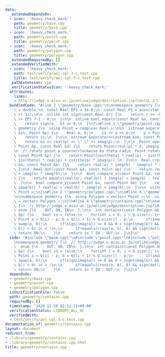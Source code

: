 ```yaml
---
data:
  _extendedDependsOn:
  - icon: ':heavy_check_mark:'
    path: geometry/base.cpp
    title: geometry/base.cpp
  - icon: ':heavy_check_mark:'
    path: geometry/point.cpp
    title: geometry/point.cpp
  - icon: ':heavy_check_mark:'
    path: geometry/polygon.cpp
    title: geometry/polygon.cpp
  _extendedRequiredBy: []
  _extendedVerifiedWith:
  - icon: ':heavy_check_mark:'
    path: test/verify/aoj-cgl-3-c.test.cpp
    title: test/verify/aoj-cgl-3-c.test.cpp
  _pathExtension: cpp
  _verificationStatusIcon: ':heavy_check_mark:'
  attributes:
    links:
    - http://judge.u-aizu.ac.jp/onlinejudge/description.jsp?id=CGL_3_C
  bundledCode: "#line 2 \"geometry/base.cpp\"\n\nnamespace geometry {\n  using Real\
    \ = double;\n  const Real EPS = 1e-8;\n  const Real PI = acos(static_cast< Real\
    \ >(-1));\n\n  inline int sign(const Real &r) {\n    return r <= -EPS ? -1 : r\
    \ >= EPS ? 1 : 0;\n  }\n\n  inline bool equals(const Real &a, const Real &b) {\n\
    \    return sign(a - b) == 0;\n  }\n}\n#line 3 \"geometry/point.cpp\"\n\nnamespace\
    \ geometry {\n  using Point = complex< Real >;\n\n  istream &operator>>(istream\
    \ &is, Point &p) {\n    Real a, b;\n    is >> a >> b;\n    p = Point(a, b);\n\
    \    return is;\n  }\n\n  ostream &operator<<(ostream &os, const Point &p) {\n\
    \    return os << real(p) << \" \" << imag(p);\n  }\n\n  Point operator*(const\
    \ Point &p, const Real &d) {\n    return Point(real(p) * d, imag(p) * d);\n  }\n\
    \n  // rotate point p counterclockwise by theta rad\n  Point rotate(Real theta,\
    \ const Point &p) {\n    return Point(cos(theta) * real(p) - sin(theta) * imag(p),\
    \ sin(theta) * real(p) + cos(theta) * imag(p));\n  }\n\n  Real cross(const Point\
    \ &a, const Point &b) {\n    return real(a) * imag(b) - imag(a) * real(b);\n \
    \ }\n\n  Real dot(const Point &a, const Point &b) {\n    return real(a) * real(b)\
    \ + imag(a) * imag(b);\n  }\n\n  bool compare_x(const Point &a, const Point &b)\
    \ {\n    return equals(real(a), real(b)) ? imag(a) < imag(b) : real(a) < real(b);\n\
    \  }\n\n  bool compare_y(const Point &a, const Point &b) {\n    return equals(imag(a),\
    \ imag(b)) ? real(a) < real(b) : imag(a) < imag(b);\n  }\n\n  using Points = vector<\
    \ Point >;\n}\n#line 2 \"geometry/polygon.cpp\"\n\n#line 4 \"geometry/polygon.cpp\"\
    \n\nnamespace geometry {\n  using Polygon = vector< Point >;\n  using Polygons\
    \ = vector< Polygon >;\n}\n#line 4 \"geometry/contains.cpp\"\n\nnamespace geometry\
    \ {\n  // http://judge.u-aizu.ac.jp/onlinejudge/description.jsp?id=CGL_3_C\n \
    \ enum {\n    OUT, ON, IN\n  };\n\n  int contains(const Polygon &Q, const Point\
    \ &p) {\n    bool in = false;\n    for(int i = 0; i < Q.size(); i++) {\n     \
    \ Point a = Q[i] - p, b = Q[(i + 1) % Q.size()] - p;\n      if(imag(a) > imag(b))\
    \ swap(a, b);\n      if(sign(imag(a)) <= 0 && 0 < sign(imag(b)) && sign(cross(a,\
    \ b)) < 0) in = !in;\n      if(equals(cross(a, b), 0) && sign(dot(a, b)) <= 0)\
    \ return ON;\n    }\n    return in ? IN : OUT;\n  }\n}\n"
  code: "#include \"base.cpp\"\n#include \"point.cpp\"\n#include \"polygon.cpp\"\n\
    \nnamespace geometry {\n  // http://judge.u-aizu.ac.jp/onlinejudge/description.jsp?id=CGL_3_C\n\
    \  enum {\n    OUT, ON, IN\n  };\n\n  int contains(const Polygon &Q, const Point\
    \ &p) {\n    bool in = false;\n    for(int i = 0; i < Q.size(); i++) {\n     \
    \ Point a = Q[i] - p, b = Q[(i + 1) % Q.size()] - p;\n      if(imag(a) > imag(b))\
    \ swap(a, b);\n      if(sign(imag(a)) <= 0 && 0 < sign(imag(b)) && sign(cross(a,\
    \ b)) < 0) in = !in;\n      if(equals(cross(a, b), 0) && sign(dot(a, b)) <= 0)\
    \ return ON;\n    }\n    return in ? IN : OUT;\n  }\n}\n"
  dependsOn:
  - geometry/base.cpp
  - geometry/point.cpp
  - geometry/polygon.cpp
  isVerificationFile: false
  path: geometry/contains.cpp
  requiredBy: []
  timestamp: '2020-11-28 02:11:11+09:00'
  verificationStatus: LIBRARY_ALL_AC
  verifiedWith:
  - test/verify/aoj-cgl-3-c.test.cpp
documentation_of: geometry/contains.cpp
layout: document
redirect_from:
- /library/geometry/contains.cpp
- /library/geometry/contains.cpp.html
title: geometry/contains.cpp
---
```

